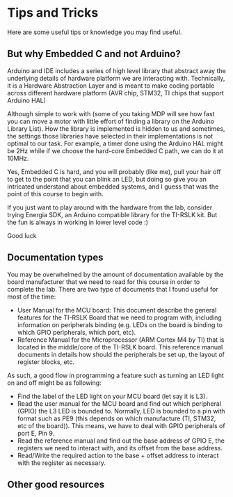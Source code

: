 # Tips and Tricks
Here are some useful tips or knowledge you may find useful.

## But why Embedded C and not Arduino?
Arduino and IDE includes a series of high level library that abstract away the underlying details
of hardware platform we are interacting with. Technically, it is a Hardware Abstraction Layer and
is meant to make coding portable across different hardware platform (AVR chip, STM32, TI chips that support
Arduino HAL)

Although simple to work with (some of you taking MDP will see how fast you can move a motor with little 
effort of finding a library on the Arduino Library List). How the library is implemented is hidden to us
and sometimes, the settings those libraries have selected in their implementations is not optimal to our task.
For example, a timer done using the Arduino HAL might be 2Hz while if we choose the hard-core Embedded C path, 
we can do it at 10MHz.

Yes, Embedded C is hard, and you will probably (like me), pull your hair off to get to the point that you can
blink an LED, but doing so give you an intricated understand about embedded systems, and I guess that was the point of
this course to begin with.

If you just want to play around with the hardware from the lab, consider trying Energia SDK, an Arduino compatible 
library for the TI-RSLK kit. But the fun is always in working in lower level code :)

Good luck

## Documentation types
You may be overwhelmed by the amount of documentation available by the board manufacturer that 
we need to read for this course in order to complete the lab. There are two type of documents that
I found useful for most of the time:

- User Manual for the MCU board: This document describe the general features for the TI-RSLK Board 
that we need to program with, including information on peripherals binding (e.g. LEDs on the board
is binding to which GPIO peripherals, which port, etc).
- Reference Manual for the Microprocessor (ARM Cortex M4 by TI) that is located in the middle/core of the
TI-RSLK board. This reference manual documents in details how should the peripherals be set up, the layout 
of register blocks, etc.

As such, a good flow in programming a feature such as turning an LED light on and off might be as following:
- Find the label of the LED light on your MCU board (let say it is L3).
- Read the user manual for the MCU board and find out which peripheral (GPIO) the L3 LED is bounded to. Normally, LED
is bounded to a pin with format such as PE9 (this depends on which manufacture (TI, STM32, etc of the board)). This means,
we have to deal with GPIO peripherals of port E, Pin 9.
- Read the reference manual and find out the base address of GPIO E, the registers we need to interact with, and its offset
from the base address.
- Read/Write the required action to the base + offset address to interact with the register as necessary.

## Other good resources
